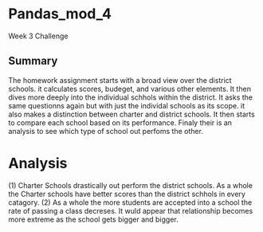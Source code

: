 # Pandas_mod_4
Week 3 Challenge 


## Summary
   The homework assignment starts with a broad view over the district schools. it calculates scores, budeget, and various other elements. It then dives more deeply into the individual schhols within the district. It asks the same questionns again but with just the individal schools as its scope. it also makes a distinction between charter and district schools. It then starts to compare each school based on its performance. Finaly their is an analysis to see which type of school out perfoms the other.
   
# Analysis
(1) Charter Schools drastically out perform the district schools. As a whole the Charter schools have better scores than the district schhols in every catagory. 
(2) As a whole the more students are accepted into a school the rate of passing a class decreses. It wuld appear that relationship becomes more extreme as the school gets bigger and bigger.
